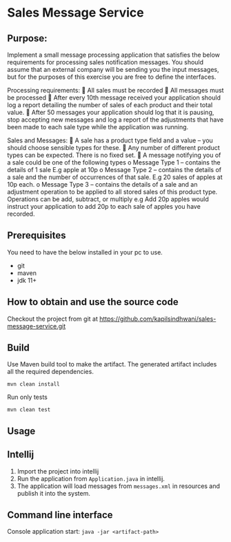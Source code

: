 # Sales Message Service

## Purpose:
Implement a small message processing application that satisfies the below requirements for
processing sales notification messages. You should assume that an external company will be sending
you the input messages, but for the purposes of this exercise you are free to define the interfaces.

Processing requirements:
 All sales must be recorded
 All messages must be processed
 After every 10th message received your application should log a report detailing the number
of sales of each product and their total value.
 After 50 messages your application should log that it is pausing, stop accepting new
messages and log a report of the adjustments that have been made to each sale type while
the application was running.

Sales and Messages:
 A sale has a product type field and a value – you should choose sensible types for these.
 Any number of different product types can be expected. There is no fixed set.
 A message notifying you of a sale could be one of the following types
o Message Type 1 – contains the details of 1 sale E.g apple at 10p
o Message Type 2 – contains the details of a sale and the number of occurrences of
that sale. E.g 20 sales of apples at 10p each.
o Message Type 3 – contains the details of a sale and an adjustment operation to be
applied to all stored sales of this product type. Operations can be add, subtract, or
multiply e.g Add 20p apples would instruct your application to add 20p to each sale
of apples you have recorded.

## Prerequisites
You need to have the below installed in your pc to use.
* git
* maven
* jdk 11+

## How to obtain and use the source code
Checkout the project from git at https://github.com/kapilsindhwani/sales-message-service.git

## Build
Use Maven build tool to make the artifact. The generated artifact includes all the required dependencies.

```
mvn clean install
```
Run only tests
```
mvn clean test
```

## Usage

## Intellij
1. Import the project into intellij
2. Run the application from `Application.java` in intellij.
3. The application will load messages from `messages.xml` in resources and publish it into the system.

## Command line interface
Console application start: ```java -jar <artifact-path>```

